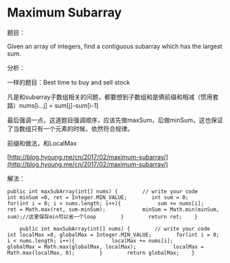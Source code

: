 # Maximum Subarray

题目：

Given an array of integers, find a contiguous subarray which has the largest sum.

分析：

一样的题目：Best time to buy and sell stock

凡是和subarray子数组相关的问题，都要想到子数组和是俩前缀和相减（惯用套路）nums\[i...j\] = sum\[j\]-sum\[i-1\]

最后强调一点，这道题目强调顺序，应该先做maxSum，后做minSum，这也保证了当数组只有一个元素的时候，依然符合规律。

前缀和做法，和LocalMax

[http://blog.hyoung.me/cn/2017/02/maximum-subarray/](http://blog.hyoung.me/cn/2017/02/maximum-subarray/)

解法：

```text
public int maxSubArray(int[] nums) {        // write your code        int minSum =0, ret = Integer.MIN_VALUE;        int sum = 0;        for(int i = 0; i < nums.length; i++){            sum += nums[i];            ret = Math.max(ret, sum-minSum);            minSum = Math.min(minSum, sum);//这里保存min可以省一个loop        }        return ret;    }
```

```text
    public int maxSubArray(int[] nums) {        // write your code        int localMax =0, globalMax = Integer.MIN_VALUE;        for(int i = 0; i < nums.length; i++){            localMax += nums[i];            globalMax = Math.max(globalMax, localMax);            localMax = Math.max(localMax, 0);        }        return globalMax;    }
```

